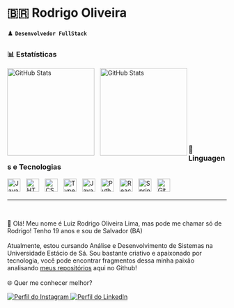 # 🇧🇷 Rodrigo Oliveira

♟️ **`Desenvolvedor FullStack`**

### 📊 Estatísticas

<p>
  <img 
    align="left" 
    alt="GitHub Stats" 
    height="200" 
    style="padding-right: 10px;" 
    src="https://github-readme-stats.vercel.app/api?username=guaaxinim&show_icons=true&theme=tokyonight&include_all_commits=true&locale=pt-br" 
  />

<img 
      align="left" 
      alt="GitHub Stats" 
      height="200" 
      src="https://github-readme-stats.vercel.app/api/top-langs/?username=guaaxinim&theme=tokyonight&layout=compact&custom_title=Tecnologias&langs_count=5" 
  />

</p>

<br/><br/><br/><br/><br/><br/><br/><br/><br/>

### 🚀 Linguagens e Tecnologias


<img 
    align="left" 
    alt="Java"
    title="Java" 
    width="30px" 
    style="padding-right: 10px;" 
    src="https://cdn.jsdelivr.net/gh/devicons/devicon@latest/icons/java/java-original.svg" 
/>
<img 
    align="left" 
    alt="HTML"
    title="HTML" 
    width="30px" 
    style="padding-right: 10px;" 
    src="https://cdn.jsdelivr.net/gh/devicons/devicon@latest/icons/html5/html5-original.svg" 
/>
<img 
    align="left" 
    alt="CSS" 
    title="CSS"
    width="30px" 
    style="padding-right: 10px;" 
    src="https://cdn.jsdelivr.net/gh/devicons/devicon@latest/icons/css3/css3-original.svg" 
/>
<img 
    align="left" 
    alt="TypeScript"
    title="TypeScript" 
    width="30px" 
    style="padding-right: 10px;" 
    src="https://cdn.jsdelivr.net/gh/devicons/devicon@latest/icons/typescript/typescript-original.svg" 
/>
<img 
    align="left" 
    alt="JavaScript" 
    title="JavaScript"
    width="30px" 
    style="padding-right: 10px;" 
    src="https://cdn.jsdelivr.net/gh/devicons/devicon@latest/icons/javascript/javascript-original.svg" 
/>
<img 
    align="left" 
    alt="Python" 
    title="Python"
    width="30px" 
    style="padding-right: 10px;" 
    src="https://cdn.jsdelivr.net/gh/devicons/devicon@latest/icons/python/python-original.svg" 
/>
<img 
    align="left" 
    alt="React"
    title="React" 
    width="30px" 
    style="padding-right: 10px;" 
    src="https://cdn.jsdelivr.net/gh/devicons/devicon@latest/icons/react/react-original.svg" 
/>
<img 
    align="left" 
    alt="Spring Boot"
    title="Spring Boot" 
    width="30px" 
    style="padding-right: 10px;" 
    src="https://cdn.jsdelivr.net/gh/devicons/devicon@latest/icons/spring/spring-original.svg" 
/>
<img 
    align="left" 
    alt="Git" 
    title="Git"
    width="30px" 
    style="padding-right: 10px;" 
    src="https://cdn.jsdelivr.net/gh/devicons/devicon@latest/icons/git/git-original.svg" 
/>

<br/><br/>

---

<br/>

👋 Olá! Meu nome é Luiz Rodrigo Oliveira Lima, mas pode me chamar só de Rodrigo! Tenho 19 anos e sou de Salvador (BA) <br/><br/> Atualmente, estou cursando Análise e Desenvolvimento de Sistemas na Universidade Estácio de Sá. Sou bastante criativo e apaixonado por tecnologia, você pode encontrar fragmentos dessa minha paixão analisando [meus repositórios](https://github.com/guaaxinim?tab=repositories) aqui no Github! <br/><br/> 🌐 Quer me conhecer melhor? <br/>

<p align="left">
    <a href="https://www.instagram.com/rodrigoo_dev/" target="_blank">
        <img 
            alt="Perfil do Instagram" 
            title="Siga-me no Instagram" 
            src="https://custom-icon-badges.demolab.com/badge/Siga%20me-CE4630?logo=instagram&logoColor=white&style=for-the-badge&labelColor=CE4630"
        />
    </a>
    <a href="https://www.linkedin.com/in/rodrigo-oliveira-470668314/" target="_blank">
        <img 
            alt="Perfil do LinkedIn" 
            title="Conect-se comigo no LinkedIn" 
            src="https://custom-icon-badges.demolab.com/badge/LinkedIn-0077B5?logo=linkedin&logoColor=white&style=for-the-badge&labelColor=0077B5"
        />
    </a>
</p>

